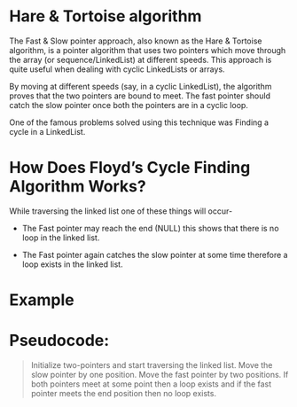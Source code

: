 # Hare & Tortoise algorithm

The Fast & Slow pointer approach, also known as the Hare & Tortoise algorithm, is a pointer algorithm that uses two pointers which move through the array (or sequence/LinkedList) at different speeds. This approach is quite useful when dealing with cyclic LinkedLists or arrays.

By moving at different speeds (say, in a cyclic LinkedList), the algorithm proves that the two pointers are bound to meet. The fast pointer should catch the slow pointer once both the pointers are in a cyclic loop.

One of the famous problems solved using this technique was Finding a cycle in a LinkedList.


# How Does Floyd’s Cycle Finding Algorithm Works?

While traversing the linked list one of these things will occur-

- The Fast pointer may reach the end (NULL) this shows that there is no loop in the linked list.

- The Fast pointer again catches the slow pointer at some time therefore a loop exists in the linked list.

# Example 



# Pseudocode:

> Initialize two-pointers and start traversing the linked list.
> Move the slow pointer by one position.
> Move the fast pointer by two positions.
> If both pointers meet at some point then a loop exists and if the fast pointer meets the end position then no loop exists.